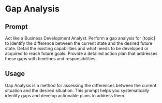 # Gap Analysis

## Prompt

Act like a Business Development Analyst. Perform a gap analysis for [topic] to identify the difference between the current state and the desired future state. Detail the existing capabilities and what needs to be developed or acquired to reach future goals. Provide a detailed action plan that addresses these gaps with timelines and responsibilities.

## Usage

Gap Analysis is a method for assessing the differences between the current situation and the desired situation. This prompt helps you systematically identify gaps and develop actionable plans to address them.
